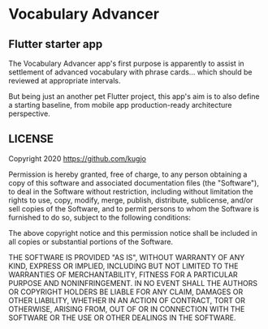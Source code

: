 # Vocabulary Advancer

## Flutter starter app

The Vocabulary Advancer app's first purpose is apparently to assist in settlement of advanced vocabulary with phrase cards... which should be reviewed at appropriate intervals.

But being just an another pet Flutter project, this app's aim is to also define a starting baseline, from mobile app production-ready architecture perspective.


## LICENSE

Copyright 2020 https://github.com/kugjo

Permission is hereby granted, free of charge, to any person obtaining a copy of this software and associated documentation files (the "Software"), to deal in the Software without restriction, including without limitation the rights to use, copy, modify, merge, publish, distribute, sublicense, and/or sell copies of the Software, and to permit persons to whom the Software is furnished to do so, subject to the following conditions:

The above copyright notice and this permission notice shall be included in all copies or substantial portions of the Software.

THE SOFTWARE IS PROVIDED "AS IS", WITHOUT WARRANTY OF ANY KIND, EXPRESS OR IMPLIED, INCLUDING BUT NOT LIMITED TO THE WARRANTIES OF MERCHANTABILITY, FITNESS FOR A PARTICULAR PURPOSE AND NONINFRINGEMENT. IN NO EVENT SHALL THE AUTHORS OR COPYRIGHT HOLDERS BE LIABLE FOR ANY CLAIM, DAMAGES OR OTHER LIABILITY, WHETHER IN AN ACTION OF CONTRACT, TORT OR OTHERWISE, ARISING FROM, OUT OF OR IN CONNECTION WITH THE SOFTWARE OR THE USE OR OTHER DEALINGS IN THE SOFTWARE.                   

